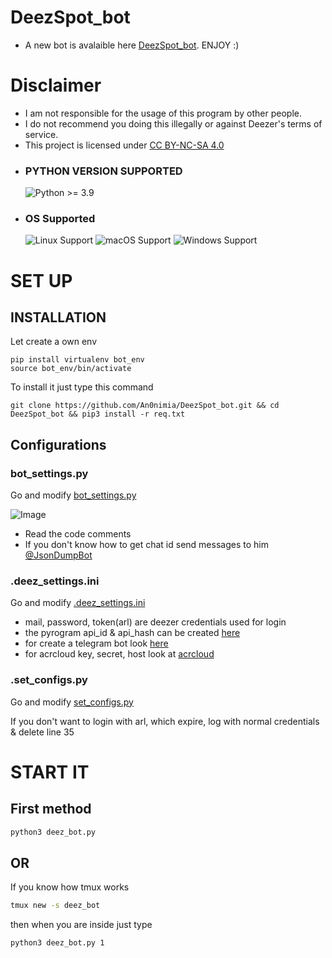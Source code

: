 # DeezSpot_bot
- A new bot is avalaible here [DeezSpot_bot](https://t.me/DeezSpot_bot). ENJOY :)

# Disclaimer

- I am not responsible for the usage of this program by other people.
- I do not recommend you doing this illegally or against Deezer's terms of service.
- This project is licensed under [CC BY-NC-SA 4.0](https://creativecommons.org/licenses/by-nc-sa/4.0/)

* ### PYTHON VERSION SUPPORTED ###
	![Python >= 3.9](https://img.shields.io/badge/python-v%3E=3.9-blue)

* ### OS Supported ###
	![Linux Support](https://img.shields.io/badge/Linux-Support-brightgreen.svg)
	![macOS Support](https://img.shields.io/badge/macOS-Support-brightgreen.svg)
	![Windows Support](https://img.shields.io/badge/Windows-Support-brightgreen.svg)

# SET UP

## INSTALLATION

Let create a own env

    pip install virtualenv bot_env
    source bot_env/bin/activate

To install it just type this command

    git clone https://github.com/An0nimia/DeezSpot_bot.git && cd DeezSpot_bot && pip3 install -r req.txt

## Configurations

  ### bot_settings.py

  Go and modify [bot_settings.py](https://github.com/An0nimia/DeezloaderBIB_bot/blob/master/configs/bot_settings.py)

  ![Image](https://github.com/An0nimia/DeezloaderBIB_bot/blob/master/photos/screen_1.png)

  - Read the code comments
  - If you don't know how to get chat id send messages to him [@JsonDumpBot](https://t.me/JsonDumpBot)

  ### .deez_settings.ini


  Go and modify [.deez_settings.ini](https://github.com/An0nimia/DeezloaderBIB_bot/blob/master/.deez_settings.ini)

  - mail, password, token(arl) are deezer credentials used for login
  - the pyrogram api_id & api_hash can be created [here](https://my.telegram.org/auth?to=apps)
  - for create a telegram bot look [here](https://t.me/BotFather)
  - for acrcloud key, secret, host look at [acrcloud](https://docs.acrcloud.com/tutorials/recognize-music)

  ### .set_configs.py
  
  Go and modify [set_configs.py](https://github.com/An0nimia/DeezloaderBIB_bot/blob/master/configs/set_configs.py)
  
  If you don't want to login with arl, which expire, log with normal credentials & delete line 35

# START IT

## First method

```bash
python3 deez_bot.py
```

## OR

If you know how tmux works

```bash
tmux new -s deez_bot
```

then when you are inside just type

```bash
python3 deez_bot.py 1
```
